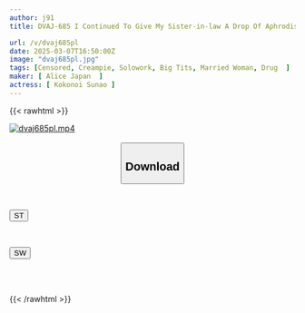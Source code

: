 ```yaml
---
author: j91
title: DVAJ-685 I Continued To Give My Sister-in-law A Drop Of Aphrodisiac Every Day, And As Her Pussy Tingled More And More Each Day, I Couldn't Help But Join Her Immediately, Cumming Inside Her Until She Became A Greedy, Melting Toilet, No Matter How Many Times She Orgasmed. Kui Sunao

url: /v/dvaj685pl
date: 2025-03-07T16:50:00Z
image: "dvaj685pl.jpg"
tags: [Censored, Creampie, Solowork, Big Tits, Married Woman, Drug	]
maker: [ Alice Japan  ]
actress: [ Kokonoi Sunao ]
---
```



{{< rawhtml >}}

<div class="video" data-videoid="WDdMGbgW26hbBQ6">
    <a href="javascript:;">
        <img src="/v/dvaj685pl/dvaj685pl.jpg" width="WIDTH" height="HEIGHT" alt="dvaj685pl.mp4" loading="lazy">
    </a>
</div>

<script type="text/javascript" src="https://j91.asia/asset/on-demand-st.js"></script>

<br>
  <link rel="stylesheet" href="https://j91.asia/asset/bs5.css">
  
  <center>
  <button class="btn btn-primary" type="button" data-bs-toggle="collapse" data-bs-target=".multi-collapse" aria-expanded="false" aria-controls="multiCollapseExample1 multiCollapseExample2"><h2>Download</h2></button></center>
</p>
<div class="row">
  <div class="col">
    <div class="collapse multi-collapse" id="multiCollapseExample1">
      <div class="card card-body">
	      	      <br>
<div class="buttons">  
<p><a href="/v/dvaj685pl/st.html" target="_blank"><button class="btn-hover color-3"><i class="fa fa-download"></i> ST</button></a></p></div>
    </div>
  </div>
</div>
  <div class="col">
    <div class="collapse multi-collapse" id="multiCollapseExample2">
      <div class="card card-body">
	      <br>
<div class="buttons">
<p><a href="/v/dvaj685pl/sw.html" target="_blank"><button class="btn-hover color-2"><i class="fa fa-download"></i> SW</button></a></p></div>
<br><br>
      </div>
    </div>
  </div>
</div>

{{< /rawhtml >}}